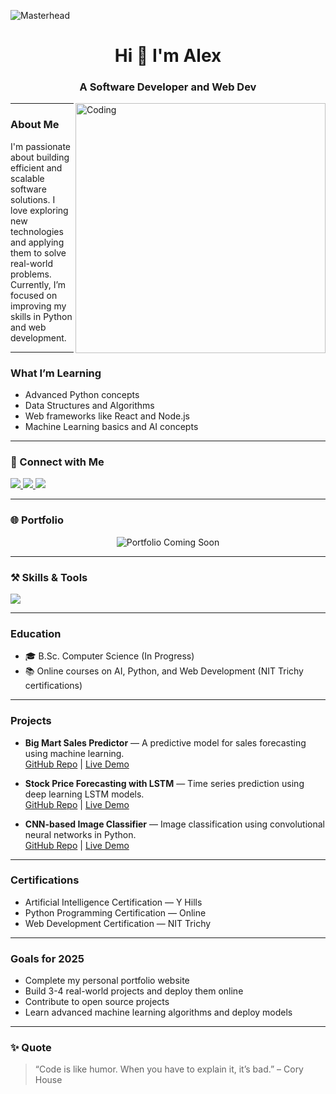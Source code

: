 ![Masterhead](https://firebasestorage.googleapis.com/v0/b/flexi-coding.appspot.com/o/dempgi7-520f8d5f-63d4-4453-8822-dbc149ae27f8.gif?alt=media&token=91c0c7b2-93c3-4029-b011-1a8703c5730d)

<h1 align="center">Hi 👋 I'm Alex</h1>
<h3 align="center">A Software Developer and Web Dev</h3>
<img align="right" alt="Coding" width="400" src="https://cdn.dribbble.com/users/1162077/screenshots/3848914/programmer.gif">

---

### About Me

I'm passionate about building efficient and scalable software solutions. I love exploring new technologies and applying them to solve real-world problems. Currently, I’m focused on improving my skills in Python and web development.

---

### What I’m Learning

- Advanced Python concepts  
- Data Structures and Algorithms  
- Web frameworks like React and Node.js  
- Machine Learning basics and AI concepts

---

### 🔗 Connect with Me

<p align="left">
  <a href="https://linkedin.com/in/alex2004" target="_blank">
    <img src="https://img.shields.io/badge/LinkedIn-blue?style=for-the-badge&logo=linkedin&logoColor=white" />
  </a>
  <a href="https://instagram.com/__.alex.__2004" target="_blank">
    <img src="https://img.shields.io/badge/Instagram-E4405F?style=for-the-badge&logo=instagram&logoColor=white" />
  </a>
  <a href="mailto:alexv9818@gmail.com" target="_blank">
    <img src="https://img.shields.io/badge/Email-D14836?style=for-the-badge&logo=gmail&logoColor=white" />
  </a>
</p>

---

### 🌐 Portfolio

<p align="center">
  <img src="https://img.shields.io/badge/Portfolio-Coming%20Soon-blueviolet?style=for-the-badge&logo=firefoxbrowser&logoColor=white" alt="Portfolio Coming Soon" />
</p>

---

### ⚒️ Skills & Tools

<p align="left">
  <img src="https://skillicons.dev/icons?i=python,java,c,cpp,html,css,js,react,nodejs,mongodb,mysql,git,graphql,bootstrap,tailwind" />
</p>

---

### Education

- 🎓 B.Sc. Computer Science (In Progress)  
- 📚 Online courses on AI, Python, and Web Development (NIT Trichy certifications)

---

### Projects

- **Big Mart Sales Predictor** — A predictive model for sales forecasting using machine learning.  
  [GitHub Repo](https://github.com/Alex-v2004/big-mart-sales-predictor) | [Live Demo](#)

- **Stock Price Forecasting with LSTM** — Time series prediction using deep learning LSTM models.  
  [GitHub Repo](https://github.com/Alex-v2004/stock-price-predictor) | [Live Demo](#)

- **CNN-based Image Classifier** — Image classification using convolutional neural networks in Python.  
  [GitHub Repo](https://github.com/Alex-v2004/cnn-image-classifier) | [Live Demo](#)

---

### Certifications

- Artificial Intelligence Certification — Y Hills  
- Python Programming Certification — Online  
- Web Development Certification — NIT Trichy

---

### Goals for 2025

- Complete my personal portfolio website  
- Build 3-4 real-world projects and deploy them online  
- Contribute to open source projects  
- Learn advanced machine learning algorithms and deploy models

---

### ✨ Quote

> “Code is like humor. When you have to explain it, it’s bad.” – Cory House

